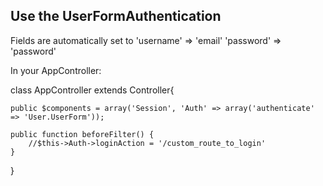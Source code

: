 
## Use the UserFormAuthentication ##

Fields are automatically set to
'username' => 'email'
'password' => 'password'

In your AppController:

class AppController extends Controller{

	public $components = array('Session', 'Auth' => array('authenticate' => 'User.UserForm'));

	public function beforeFilter() {
		//$this->Auth->loginAction = '/custom_route_to_login'
	}
}
